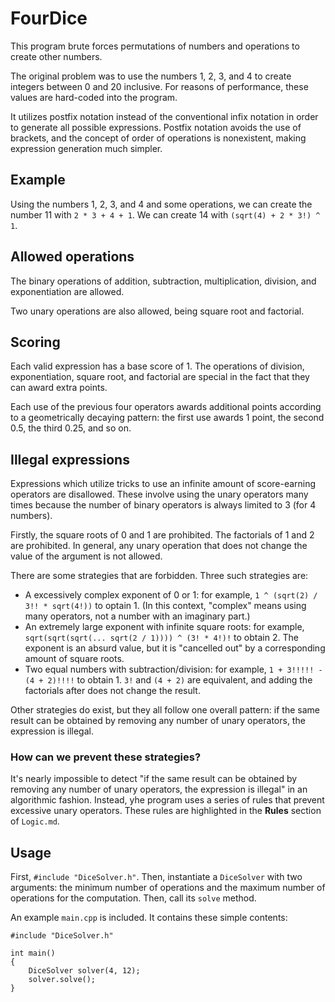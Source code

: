 # FourDice
This program brute forces permutations of numbers and operations to create other numbers.

The original problem was to use the numbers 1, 2, 3, and 4 to create integers between 0 and 20 inclusive. For reasons of performance, these values are hard-coded into the program.

It utilizes postfix notation instead of the conventional infix notation in order to generate all possible expressions. Postfix notation avoids the use of brackets, and the concept of order of operations is nonexistent, making expression generation much simpler.

## Example

Using the numbers 1, 2, 3, and 4 and some operations, we can create the number 11 with `2 * 3 + 4 + 1`. We can create 14 with `(sqrt(4) + 2 * 3!) ^ 1`.

## Allowed operations

The binary operations of addition, subtraction, multiplication, division, and exponentiation are allowed.

Two unary operations are also allowed, being square root and factorial.

## Scoring

Each valid expression has a base score of 1. The operations of division, exponentiation, square root, and factorial are special in the fact that they can award extra points.

Each use of the previous four operators awards additional points according to a geometrically decaying pattern: the first use awards 1 point, the second 0.5, the third 0.25, and so on.

## Illegal expressions

Expressions which utilize tricks to use an infinite amount of score-earning operators are disallowed. These involve using the unary operators many times because the number of binary operators is always limited to 3 (for 4 numbers).

Firstly, the square roots of 0 and 1 are prohibited. The factorials of 1 and 2 are prohibited. In general, any unary operation that does not change the value of the argument is not allowed.

There are some strategies that are forbidden. Three such strategies are:

 - A excessively complex exponent of 0 or 1: for example, `1 ^ (sqrt(2) / 3!! * sqrt(4!))` to optain 1. (In this context, "complex" means using many operators, not a number with an imaginary part.)
 - An extremely large exponent with infinite square roots: for example, `sqrt(sqrt(sqrt(... sqrt(2 / 1)))) ^ (3! * 4!)!` to obtain 2. The exponent is an absurd value, but it is "cancelled out" by a corresponding amount of square roots. 
 - Two equal numbers with subtraction/division: for example, `1 + 3!!!!! - (4 + 2)!!!!` to obtain 1. `3!` and `(4 + 2)` are equivalent, and adding the factorials after does not change the result.

Other strategies do exist, but they all follow one overall pattern: if the same result can be obtained by removing any number of unary operators, the expression is illegal.

### How can we prevent these strategies?

It's nearly impossible to detect "if the same result can be obtained by removing any number of unary operators, the expression is illegal" in an algorithmic fashion. Instead, yhe program uses a series of rules that prevent excessive unary operators. These rules are highlighted in the **Rules** section of `Logic.md`.

## Usage

First, `#include "DiceSolver.h"`. Then, instantiate a `DiceSolver` with two arguments: the minimum number of operations and the maximum number of operations for the computation. Then, call its `solve` method.

An example `main.cpp` is included. It contains these simple contents:

    #include "DiceSolver.h"

    int main()
    {
        DiceSolver solver(4, 12);
        solver.solve();
    }
